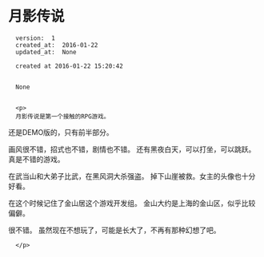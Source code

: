 
  # 月影传说

      version:  1
      created_at:  2016-01-22
      updated_at:  None

      created at 2016-01-22 15:20:42 


      None


      <p>
      月影传说是第一个接触的RPG游戏。 
还是DEMO版的，只有前半部分。

画风很不错，招式也不错，剧情也不错。 还有黑夜白天，可以打坐，可以跳跃。
真是不错的游戏。

在武当山和大弟子比武，在黑风洞大杀强盗。 掉下山崖被救。女主的头像也十分好看。

在这个时候记住了金山居这个游戏开发组。 
金山大约是上海的金山区，似乎比较偏僻。

很不错。 虽然现在不想玩了，可能是长大了，不再有那种幻想了吧。

      </p>

  